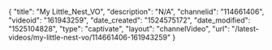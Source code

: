 {
    "title": "My Little_Nest_VO",
    "description": "N\/A",
    "channelid": "114661406",
    "videoid": "161943259",
    "date_created": "1524575172",
    "date_modified": "1525104828",
    "type": "captivate",
    "layout": "channelVideo",
    "url": "\/latest-videos\/my-little-nest-vo\/114661406-161943259"
}